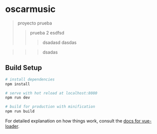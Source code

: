 # oscarmusic

> proyecto prueba 
>>prueba 2
esdfsd
>>>dsadasd
dasdas

>>>dsadas

## Build Setup

``` bash
# install dependencies
npm install

# serve with hot reload at localhost:8080
npm run dev

# build for production with minification
npm run build
```

For detailed explanation on how things work, consult the [docs for vue-loader](http://vuejs.github.io/vue-loader).
